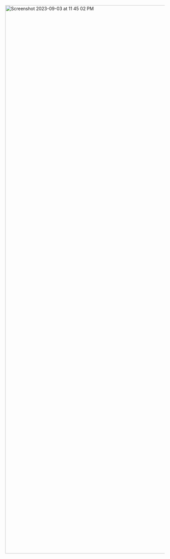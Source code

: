 <img width="1728" alt="Screenshot 2023-09-03 at 11 45 02 PM" src="https://github.com/MrTavo16/new-auth-me/assets/122049430/6627846b-6937-43de-a2a3-d96f21ca2709">
